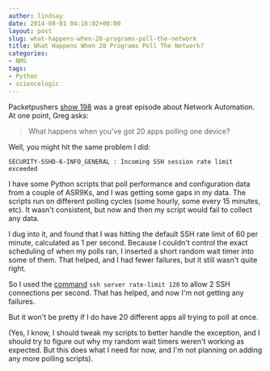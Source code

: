 ```yaml
---
author: lindsay
date: 2014-08-01 04:16:02+00:00
layout: post
slug: what-happens-when-20-programs-poll-the-network
title: What Happens When 20 Programs Poll The Network?
categories:
- NMS
tags:
- Python
- sciencelogic
---
```


Packetpushers [show 198](http://packetpushers.net/show-198-kirk-byers-network-automation-python-ansible/) was a great episode about Network Automation. At one point, Greg asks:

> What happens when you've got 20 apps polling one device?

Well, you might hit the same problem I did:

`SECURITY-SSHD-6-INFO_GENERAL : Incoming SSH session rate limit exceeded`

I have some Python scripts that poll performance and configuration data from a couple of ASR9Ks, and I was getting some gaps in my data. The scripts run on different polling cycles (some hourly, some every 15 minutes, etc). It wasn't consistent, but now and then my script would fail to collect any data.

I dug into it, and found that I was hitting the default SSH rate limit of 60 per minute, calculated as 1 per second. Because I couldn't control the exact scheduling of when my polls ran, I inserted a short random wait timer into some of them. That helped, and I had fewer failures, but it still wasn't quite right.

So I used the [command](http://www.cisco.com/c/en/us/td/docs/routers/crs/software/crs_r4-3/security/command/reference/b_syssec_cr43xcrs/b_syssec_cr43crs_chapter_01001.html#wp1423655881) `ssh server rate-limit 120` to allow 2 SSH connections per second. That has helped, and now I'm not getting any failures.

But it won't be pretty if I do have 20 different apps all trying to poll at once.

(Yes, I know, I should tweak my scripts to better handle the exception, and I should try to figure out why my random wait timers weren't working as expected. But this does what I need for now, and I'm not planning on adding any more polling scripts).
